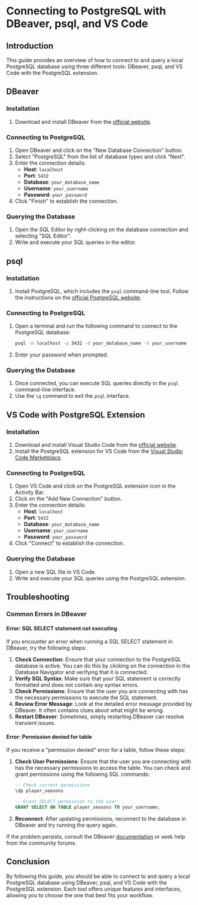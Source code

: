 # Connecting to PostgreSQL with DBeaver, psql, and VS Code

## Introduction

This guide provides an overview of how to connect to and query a local PostgreSQL database using three different tools: DBeaver, psql, and VS Code with the PostgreSQL extension.

## DBeaver

### Installation

1. Download and install DBeaver from the [official website](https://dbeaver.io/download/).

### Connecting to PostgreSQL

1. Open DBeaver and click on the "New Database Connection" button.
2. Select "PostgreSQL" from the list of database types and click "Next".
3. Enter the connection details:
   - **Host**: `localhost`
   - **Port**: `5432`
   - **Database**: `your_database_name`
   - **Username**: `your_username`
   - **Password**: `your_password`
4. Click "Finish" to establish the connection.

### Querying the Database

1. Open the SQL Editor by right-clicking on the database connection and selecting "SQL Editor".
2. Write and execute your SQL queries in the editor.

## psql

### Installation

1. Install PostgreSQL, which includes the `psql` command-line tool. Follow the instructions on the [official PostgreSQL website](https://www.postgresql.org/download/).

### Connecting to PostgreSQL

1. Open a terminal and run the following command to connect to the PostgreSQL database:
   ```sh
   psql -h localhost -p 5432 -d your_database_name -U your_username
   ```
2. Enter your password when prompted.

### Querying the Database

1. Once connected, you can execute SQL queries directly in the `psql` command-line interface.
2. Use the `\q` command to exit the `psql` interface.

## VS Code with PostgreSQL Extension

### Installation

1. Download and install Visual Studio Code from the [official website](https://code.visualstudio.com/).
2. Install the PostgreSQL extension for VS Code from the [Visual Studio Code Marketplace](https://marketplace.visualstudio.com/items?itemName=ckolkman.vscode-postgres).

### Connecting to PostgreSQL

1. Open VS Code and click on the PostgreSQL extension icon in the Activity Bar.
2. Click on the "Add New Connection" button.
3. Enter the connection details:
   - **Host**: `localhost`
   - **Port**: `5432`
   - **Database**: `your_database_name`
   - **Username**: `your_username`
   - **Password**: `your_password`
4. Click "Connect" to establish the connection.

### Querying the Database

1. Open a new SQL file in VS Code.
2. Write and execute your SQL queries using the PostgreSQL extension.

## Troubleshooting

### Common Errors in DBeaver

#### Error: SQL SELECT statement not executing

If you encounter an error when running a SQL SELECT statement in DBeaver, try the following steps:

1. **Check Connection**: Ensure that your connection to the PostgreSQL database is active. You can do this by clicking on the connection in the Database Navigator and verifying that it is connected.
2. **Verify SQL Syntax**: Make sure that your SQL statement is correctly formatted and does not contain any syntax errors.
3. **Check Permissions**: Ensure that the user you are connecting with has the necessary permissions to execute the SQL statement.
4. **Review Error Message**: Look at the detailed error message provided by DBeaver. It often contains clues about what might be wrong.
5. **Restart DBeaver**: Sometimes, simply restarting DBeaver can resolve transient issues.

#### Error: Permission denied for table

If you receive a "permission denied" error for a table, follow these steps:

1. **Check User Permissions**: Ensure that the user you are connecting with has the necessary permissions to access the table. You can check and grant permissions using the following SQL commands:
   ```sql
   -- Check current permissions
   \dp player_seasons

   -- Grant SELECT permission to the user
   GRANT SELECT ON TABLE player_seasons TO your_username;
   ```
2. **Reconnect**: After updating permissions, reconnect to the database in DBeaver and try running the query again.

If the problem persists, consult the DBeaver [documentation](https://dbeaver.io/documentation/) or seek help from the community forums.

## Conclusion

By following this guide, you should be able to connect to and query a local PostgreSQL database using DBeaver, psql, and VS Code with the PostgreSQL extension. Each tool offers unique features and interfaces, allowing you to choose the one that best fits your workflow.
